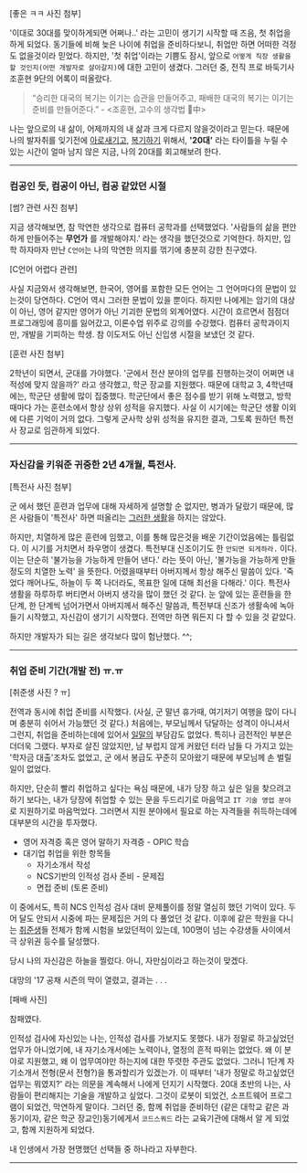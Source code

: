 [좋은 ㅋㅋ 사진 첨부]

'이대로 30대를 맞이하게되면 어쩌나..' 라는 고민이 생기기 시작할 때 즈음, 첫 취업을 하게 되었다. 동기들에 비해 늦은 나이에 취업을 준비하다보니, 취업만 하면 어떠한 걱정도 없을것이라 믿었다.
하지만, '첫 취업'이라는 기쁨도 잠시, 앞으로 `어떻게 직장 생활을 할 것인지(어떤 개발자로 살아갈지)`에 대한 고민이 생겼다. 그러던 중, 전직 프로 바둑기사 조훈현 9단의 어록이 떠올랐다.

 > “승리한 대국의 복기는 이기는 습관을 만들어주고, 패배한 대국의 복기는 이기는 준비를 만들어준다.” - <조훈현, 고수의 생각법 中>

나는 앞으로의 내 삶이, 어제까지의 내 삶과 크게 다르지 않을것이라고 믿는다.
때문에 나의 발자취를 잊기전에 [아로새기고](https://ko.dict.naver.com/#/search?query=%EC%95%84%EB%A1%9C%EC%83%88%EA%B8%B0%EB%8B%A4&range=all), [복기하기](https://ko.dict.naver.com/seo.nhn?id=17142501) 위해서,
**'20대'** 라는 타이틀을 누릴 수 있는 시간이 얼마 남지 않은 지금, 나의 20대를 회고해보려 한다.

---
### 컴공인 듯, 컴공이 아닌, 컴공 같았던 시절

[썸? 관련 사진 첨부]

지금 생각해보면, 참 막연한 생각으로 컴퓨터 공학과를 선택했었다. '사람들의 삶을 편안하게 만들어주는 **무언가** 를 개발해야지.' 라는 생각을 했던것으로 기억한다.
하지만, 입학 하자마자 만난 `C언어`는 나의 막연한 의지를 꺾기에 충분히 강한 친구였다.

[C언어 어렵다 관련]

사실 지금와서 생각해보면, 한국어, 영어를 포함한 모든 언어는 그 언어마다의 문법이 있는것이 당연하다. C언어 역시 그러한 문법이 있을 뿐이다.
하지만 나에게는 암기의 대상이 아닌, 영어 같지만 영어가 아닌 기괴한 문법의 외계어였다. 시간이 흐르면서 점점더 프로그래밍에 흥미를 잃어갔고, 이론수업 위주로 강의를 수강했다.
컴퓨터 공학과이지만, 개발을 기피하는 학생. 참 이도저도 아닌 신입생 시절을 보냈던 것 같다.

[훈련 사진 첨부]

2학년이 되면서, 군대를 가야했다. '군에서 전산 분야의 업무를 진행하는것이 어쩌면 내 적성에 맞지 않을까?' 라고 생각했고, 학군 장교를 지원했다.
때문에 대학교 3, 4학년때에는, 학군단 생활에 많이 집중했다. 학군단에서 좋은 점수를 받기 위해 노력했고, 방학때마다 가는 훈련소에서 항상 상위 성적을 유지했다.
사실 이 시기에는 학군단 생활 이외에 다른 기억이 거의 없다. 그렇게 군사학 상위 성적을 유지한 결과, 그토록 원하던 특전사 장교로 임관하게 되었다.

---
### 자신감을 키워준 귀중한 2년 4개월, 특전사.

[특전사 사진 첨부]

군 에서 했던 훈련과 업무에 대해 자세하게 설명할 순 없지만, 병과가 달랐기 때문에, 많은 사람들이 '특전사' 하면 떠올리는 [그러한 생활](https://www.google.co.kr/search?biw=1280&bih=650&tbm=isch&sa=1&ei=h2PZW4HNH9j4hwPSw7qQCg&q=%ED%8A%B9%EC%A0%84%EC%82%AC+%ED%9B%88%EB%A0%A8&oq=%ED%8A%B9%EC%A0%84%EC%82%AC+%ED%9B%88%EB%A0%A8&gs_l=img.3..0j0i30k1j0i24k1l4.4017.4610.0.4712.8.5.0.1.1.0.148.254.0j2.2.0....0...1c.1j4.64.img..5.3.256...35i39k1.0.KLhpOE9kcj4)을 하지는 않았다.

하지만, 치열하게 많은 훈련에 임했고, 이를 통해 많은것을 배운 기간이었음에는 틀림없다. 이 시기를 거치면서 좌우명이 생겼다. 특전부대 신조이기도 한 `안되면 되게하라.` 이다.
이는 단순히 '불가능을 가능하게 만들어 낸다.' 라는 뜻이 아닌, '불가능을 가능하게 만들 정도의 치열한 노력' 을 뜻한다.
어렸을때부터 아버지께서 항상 해주신 말씀이 있다. '죽었다 깨어나도, 하늘이 두 쪽 나더라도, 목표한 일에 대해 최선을 다해라.' 이다.
특전사 생활을 하루하루 버티면서 아버지 생각을 많이 했던 것 같다. 눈 앞에 있는 훈련들을 한 단계, 한 단계씩 넘어가면서 아버지께서 해주신 말씀과, 특전부대 신조가 생활속에 녹아들기 시작했고, 자신감이 생기기 시작했다.
전역만 하면 뭐든지 다 할 수 있을 것 같았다.

하지만 개발자가 되는 길은 생각보다 많이 험난했다. ^^;

---
### 취업 준비 기간(개발 전) ㅠ.ㅠ

[취준생 사진 ? ㅠ]

전역과 동시에 취업 준비를 시작했다. (사실, 군 말년 휴가때, 여기저기 여행을 많이 다니며 충분히 쉬어서 가능했던 것 같다.)
처음에는, 부모님께서 닦달하는 성격이 아니셔서 그런지, 취업을 준비하는데에 있어서 [일말의](https://ko.dict.naver.com/seo.nhn?id=31094100) 부담감도 없었다. 특히나 금전적인 부분은 더더욱 그랬다.
부자로 살진 않았지만, 남 부럽지 않게 커왔던 터라 남들 다 가지고 있는 '학자금 대출'조차도 없었고, 군 에서 봉급도 꾸준히 모아왔기 때문에 부모님께 손 벌릴 일이 없었다.

하지만, 단순히 빨리 취업하고 싶다는 욕심 때문에, 내가 당장 하고 싶은 일을 찾으려고 하기 보다는, 내가 당장에 취업할 수 있는 문을 두드리기로 마음먹고 `IT 기술 영업 분야`로 지원하기로 마음먹었다.
그러면서 지원 분야에서 필요로 하는 자격들을 취득하는데에 대부분의 시간을 투자했다.

- 영어 자격증 혹은 영어 말하기 자격증 - OPIC 학습
- 대기업 취업을 위한 항목들
  - 자기소개서 작성
  - NCS기반의 인적성 검사 준비 - 문제집
  - 면접 준비 (토론 준비)

이 중에서도, 특히 NCS 인적성 검사 대비 문제풀이를 정말 열심히 했던 기억이 있다. 두어 달도 안되서 시중에 파는 문제집은 거의 다 풀었던 것 같다.
이후에 같은 학원을 다니는 [취준생](https://namu.wiki/w/%EC%B7%A8%EC%97%85%EC%A4%80%EB%B9%84%EC%83%9D)들 전체가 함께 시험을 보았던적이 있는데, 100명이 넘는 수강생들 사이에서 극 상위권 등수를 달성했다.

당시 나의 자신감은 하늘을 찔렀다. 아니, 자만심이라고 하는것이 맞겠다.

대망의 '17 공채 시즌의 막이 열렸고, 결과는 . . .

[패배 사진]

참패였다.

인적성 검사에 자신있는 나는, 인적성 검사를 가보지도 못했다. 내가 정말로 하고싶었던 업무가 아니었기에, 내 자기소개서에는 노력이나, 열정의 흔적 따위는 없었다.
왜 이 분야로 지원했고, 왜 이 업무여야만 하는지에 대한 뚜렷한 주관도 없었다. 그러니 1단계 자기소개서 전형(문서 전형?)을 통과할리가 있겠는가.
이 때부터 '내가 정말로 하고싶었던 업무는 뭐였지?' 라는 의문을 계속해서 나에게 던지기 시작했다.
20대 초반의 나는, 사람들이 편리해지는 기술을 개발하고 싶었다. 그것이 로봇이 되었건, 소프트웨어 프로그램이 되었건, 막연하게 말이다.
그러던 중, 함께 취업을 준비하던 (같은 대학교 같은 과 동기이자, 같은 학군 장교인)동기에게서 `코드스쿼드` 라는 교육기관에 대해서 알 게 되었고, 함께 지원하게 되었다.

내 인생에서 가장 현명했던 선택들 중 하나라고 자부한다.












---
